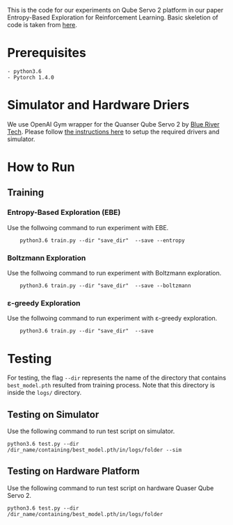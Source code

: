 This is the code for our experiments on Qube Servo 2 platform in our paper Entropy-Based Exploration for Reinforcement Learning. Basic skeletion of code is taken from [here](https://github.com/g6ling/Reinforcement-Learning-Pytorch-Cartpole/tree/master/rainbow).


# Prerequisites
	- python3.6
	- Pytorch 1.4.0

# Simulator and Hardware Driers

We use OpenAI Gym wrapper for the Quanser Qube Servo 2 by [Blue River Tech](https://github.com/BlueRiverTech/quanser-openai-driver). Please follow [the instructions here](https://github.com/BlueRiverTech/quanser-openai-driver) to setup the required drivers and simulator.

# How to Run

## Training

### Entropy-Based Exploration (EBE)

Use the follwoing command to run experiment with EBE.

```
	python3.6 train.py --dir "save_dir"  --save --entropy
```

### Boltzmann Exploration

Use the follwoing command to run experiment with Boltzmann exploration.

```
	python3.6 train.py --dir "save_dir"  --save --boltzmann
```

### ε-greedy Exploration

Use the follwoing command to run experiment with ε-greedy exploration.

```
	python3.6 train.py --dir "save_dir"  --save
```

# Testing

For testing, the flag `--dir` represents the name of the directory that contains `best_model.pth` resulted from training process. Note that this directory is inside the `logs/` directory.
## Testing on Simulator

Use the following command to run test script on simulator.
```
python3.6 test.py --dir /dir_name/containing/best_model.pth/in/logs/folder --sim
```

## Testing on Hardware Platform

Use the following command to run test script on hardware Quaser Qube Servo 2.

```
python3.6 test.py --dir /dir_name/containing/best_model.pth/in/logs/folder
```


